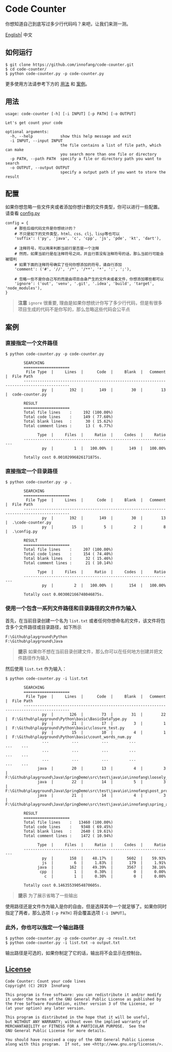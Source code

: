 # Code Counter

你想知道自己到底写过多少行代码吗？来吧，让我们来测一测。

[English](README.md)| 中文

## 如何运行

```shell
$ git clone https://github.com/innofang/code-counter.git
$ cd code-counter/
$ python code-counter.py -p code-counter.py
```

更多使用方法请参考下方的 [用法](#usage) 和 [案例](#example)。 

<h2 id="usage">用法</h2>

```shell 
usage: code-counter [-h] [-i INPUT] [-p PATH] [-o OUTPUT]

Let's get count your code

optional arguments:
  -h, --help            show this help message and exit
  -i INPUT, --input INPUT
                        the file contains a list of file path, which can make
                        you search more than one file or directory
  -p PATH, --path PATH  specify a file or directory path you want to search
  -o OUTPUT, --output OUTPUT
                        specify a output path if you want to store the result

```

## 配置

如果你想忽略一些文件夹或者添加你想计数的文件类型，你可以进行一些配置。
请查看 [config.py](config.py)

```
config = {
    # 那些后缀代码文件是你想统计的？
    # 不只是如下的文件类型，html、css、clj、lisp等也可以
    'suffix': ('py', 'java', 'c', 'cpp', 'js', 'pde', 'kt', 'dart'),

    # 注释符号，可以用来判断当前行是否是一个注释
    # 然而，如果当前行是在注释符号之间，并且行首没有注释符号的话，那么当前行可能会被错判
    # 如果下面的注释符号确实了任何你想添加的符号，请自行添加
    'comment': ('#', '//', '/*', '/**', '*', ':', ';'),

    # 忽略一些不是你自己写的而是由项目自身产生的文件夹或者文件，你想添加哪些都可以
    'ignore': ('out', 'venv', '.git', '.idea', 'build', 'target', 'node_modules'),
}

```

> **注意** `ignore` 很重要, 理由是如果你想统计你写了多少行代码，但是有很多项目生成的代码不是你写的，那么忽略这些代码会公平点

<h2 id="example">案例</h2>

### 直接指定一个文件路径

```shell
$ python code-counter.py -p code-counter.py

        SEARCHING
        ====================
         File Type  |     Lines  |      Code  |     Blank  |   Comment  |  File Path
        ------------------------------------------------------------------------------------------
                py  |       192  |       149  |        30  |        13  |  code-counter.py

        RESULT
        ====================
        Total file lines    :     192 (100.00%)
        Total code lines    :     149 ( 77.60%)
        Total blank lines   :      30 ( 15.62%)
        Total comment lines :      13 (  6.77%)

              Type  |     Files  |     Ratio  |     Codes  |     Ratio
        -----------------------------------------------------------------
                py  |         1  |   100.00%  |       149  |   100.00%

        Totally cost 0.00102996826171875s.

```

### 直接指定一个目录路径

```shell
$ python code-counter.py -p .

        SEARCHING
        ====================
         File Type  |     Lines  |      Code  |     Blank  |   Comment  |  File Path
        ------------------------------------------------------------------------------------------
                py  |       192  |       149  |        30  |        13  |  .\code-counter.py
                py  |        15  |         5  |         2  |         8  |  .\config.py

        RESULT
        ====================
        Total file lines    :     207 (100.00%)
        Total code lines    :     154 ( 74.40%)
        Total blank lines   :      32 ( 15.46%)
        Total comment lines :      21 ( 10.14%)

              Type  |     Files  |     Ratio  |     Codes  |     Ratio
        -----------------------------------------------------------------
                py  |         2  |   100.00%  |       154  |   100.00%

        Totally cost 0.003002166748046875s.

```

### 使用一个包含一系列文件路径和目录路径的文件作为输入

首先，在当前目录创建一个名为 `list.txt` 或者任何你想命名的文件，该文件将包含多个文件路径或目录路径，如下所示
```
F:\Github\playground\Python
F:\Github\playground\Java
```

> **提示** 如果你不想在当前目录创建文件，那么你可以在任何地方创建并把文件路径作为输入

然后使用 `list.txt` 作为输入：

```shell
$ python code-counter.py -i list.txt

        SEARCHING
        ====================
         File Type  |     Lines  |      Code  |     Blank  |   Comment  |  File Path
        ------------------------------------------------------------------------------------------
                py  |       126  |        73  |        31  |        22  |  F:\Github\playground\Python\basic\BasicDataType.py
                py  |        21  |        17  |         3  |         1  |  F:\Github\playground\Python\basic\closure_test.py
                py  |        15  |        10  |         4  |         1  |  F:\Github\playground\Python\basic\count_words_num.py
                ...          ...          ...         ...           ...    ...
                ...          ...          ...         ...           ...    ...
                ...          ...          ...         ...           ...    ...
              java  |        20  |        13  |         4  |         3  |  F:\Github\playground\Java\SpringDemo\src\test\java\io\innofang\loosely_coupled\OutputHelperTest.java
              java  |        22  |        14  |         5  |         3  |  F:\Github\playground\Java\SpringDemo\src\test\java\io\innofang\post_processor\MessageTest.java
              java  |        21  |        14  |         4  |         3  |  F:\Github\playground\Java\SpringDemo\src\test\java\io\innofang\spring_auto\service\CustomerServiceTest.java

        RESULT
        ====================
        Total file lines    :   13460 (100.00%)
        Total code lines    :    9348 ( 69.45%)
        Total blank lines   :    2640 ( 19.61%)
        Total comment lines :    1472 ( 10.94%)

              Type  |     Files  |     Ratio  |     Codes  |     Ratio
        -----------------------------------------------------------------
                py  |       158  |    48.17%  |      5602  |    59.93%
                js  |         6  |     1.83%  |       179  |     1.91%
              java  |       162  |    49.39%  |      3567  |    38.16%
               cpp  |         1  |     0.30%  |         0  |     0.00%
                 c  |         1  |     0.30%  |         0  |     0.00%

        Totally cost 0.14635539054870605s.

```

> **提示** 为了展示省略了一些输出

使用路径还是文件作为输入是你的自由，但是选择其中一个就足够了。如果你同时指定了两者，那么选项 `[-p PATH]` 将会覆盖选项  `[-i INPUT]`。

### 此外，你也可以指定一个输出路径

```shell
$ python code-counter.py -p code-counter.py -o result.txt
$ python code-counter.py -i list.txt -o output.txt
```

输出路径是可选的，如果你制定了它的话，输出将不会显示在控制台。

## [License](./LICENSE)

    Code Counter: Count your code lines
    Copyright (C) 2019  InnoFang

    This program is free software: you can redistribute it and/or modify
    it under the terms of the GNU General Public License as published by
    the Free Software Foundation, either version 3 of the License, or
    (at your option) any later version.

    This program is distributed in the hope that it will be useful,
    but WITHOUT ANY WARRANTY; without even the implied warranty of
    MERCHANTABILITY or FITNESS FOR A PARTICULAR PURPOSE.  See the
    GNU General Public License for more details.

    You should have received a copy of the GNU General Public License
    along with this program.  If not, see <http://www.gnu.org/licenses/>.
